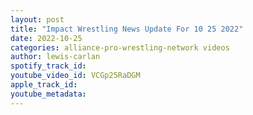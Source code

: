 ```yaml
---
layout: post
title: "Impact Wrestling News Update For 10 25 2022"
date: 2022-10-25
categories: alliance-pro-wrestling-network videos
author: lewis-carlan
spotify_track_id: 
youtube_video_id: VCGp25RaDGM
apple_track_id: 
youtube_metadata: 
---
```

